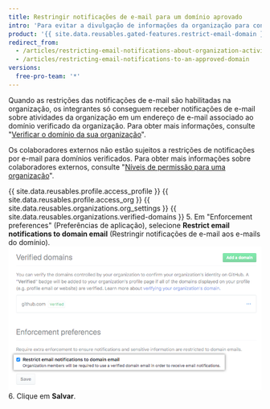 ```yaml
---
title: Restringir notificações de e-mail para um domínio aprovado
intro: 'Para evitar a divulgação de informações da organização para contas pessoais, os proprietários da organização podem restringir as notificações de e-mail sobre a atividade da organização a um domínio verificado.'
product: '{{ site.data.reusables.gated-features.restrict-email-domain }}'
redirect_from:
  - /articles/restricting-email-notifications-about-organization-activity-to-an-approved-email-domain/
  - /articles/restricting-email-notifications-to-an-approved-domain
versions:
  free-pro-team: '*'
---
```


Quando as restrições das notificações de e-mail são habilitadas na organização, os integrantes só conseguem receber notificações de e-mail sobre atividades da organização em um endereço de e-mail associado ao domínio verificado da organização. Para obter mais informações, consulte "[Verificar o domínio da sua organização](/articles/verifying-your-organization-s-domain)".

Os colaboradores externos não estão sujeitos a restrições de notificações por e-mail para domínios verificados. Para obter mais informações sobre colaboradores externos, consulte "[Níveis de permissão para uma organização](/github/setting-up-and-managing-organizations-and-teams/permission-levels-for-an-organization#outside-collaborators)".

{{ site.data.reusables.profile.access_profile }}
{{ site.data.reusables.profile.access_org }}
{{ site.data.reusables.organizations.org_settings }}
{{ site.data.reusables.organizations.verified-domains }}
5. Em "Enforcement preferences" (Preferências de aplicação), selecione **Restrict email notifications to domain email** (Restringir notificações de e-mail aos e-mails do domínio). ![Caixa de seleção para restringir as notificações de e-mail aos e-mails do domínio verificado](/assets/images/help/organizations/restrict-email-notifications-to-domain.png)
6. Clique em **Salvar**.
